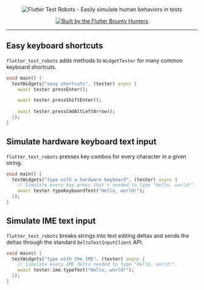 <p align="center">
  <img src="https://github.com/Flutter-Bounty-Hunters/flutter_test_robots/assets/7259036/957e6907-6dfa-4614-810d-3d79ad6bd92d" alt="Flutter Test Robots - Easily simulate human behaviors in tests">
</p>

<p align="center">
  <a href="https://flutterbountyhunters.com" target="_blank">
    <img src="https://github.com/Flutter-Bounty-Hunters/flutter_test_robots/assets/7259036/1b19720d-3dad-4ade-ac76-74313b67a898" alt="Built by the Flutter Bounty Hunters">
  </a>
</p>


---

## Easy keyboard shortcuts
`flutter_test_robots` adds methods to `WidgetTester` for many common keyboard shortcuts.

```dart
void main() {
  testWidgets("easy shortcuts", (tester) async {
    await tester.pressEnter();

    await tester.pressShiftEnter();
    
    await tester.pressCmdAltLeftArrow();
  });
}
```

## Simulate hardware keyboard text input
`flutter_test_robots` presses key combos for every character in a given string.

```dart
void main() {
  testWidgets("type with a hardware keyboard", (tester) async {
    // Simulate every key press that's needed to type "Hello, world!".
    await tester.typeKeyboardText("Hello, world!");
  });
}
```

## Simulate IME text input
`flutter_test_robots` breaks strings into text editing deltas and sends the deltas through the
standard `DeltaTextInputClient` API.

```dart
void main() {
  testWidgets("type with the IME", (tester) async {
    // Simulate every IME delta needed to type "Hello, world!".
    await tester.ime.typeText("Hello, world!");
  });
}
```
